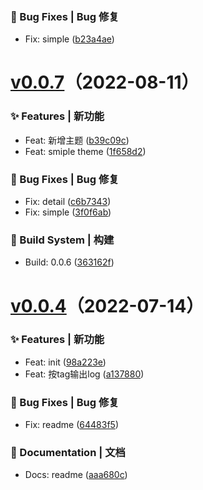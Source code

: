 ### 🐛 Bug Fixes | Bug 修复

  - Fix: simple ([b23a4ae](https://github.com/alqmc/changeloger/commit/b23a4ae))
# [v0.0.7](https://github.com/alqmc/changeloger/compare/v0.0.4...v0.0.7)（2022-08-11）


### ✨ Features | 新功能

  - Feat: 新增主题 ([b39c09c](https://github.com/alqmc/changeloger/commit/b39c09c))
  - Feat: smiple theme ([1f658d2](https://github.com/alqmc/changeloger/commit/1f658d2))

### 🐛 Bug Fixes | Bug 修复

  - Fix: detail ([c6b7343](https://github.com/alqmc/changeloger/commit/c6b7343))
  - Fix: simple ([3f0f6ab](https://github.com/alqmc/changeloger/commit/3f0f6ab))

### 👷‍ Build System | 构建

  - Build: 0.0.6 ([363162f](https://github.com/alqmc/changeloger/commit/363162f))
# [v0.0.4](https://github.com/alqmc/changeloger/compare/v0.0.4)（2022-07-14）


### ✨ Features | 新功能

  - Feat: init ([98a223e](https://github.com/alqmc/changeloger/commit/98a223e))
  - Feat: 按tag输出log ([a137880](https://github.com/alqmc/changeloger/commit/a137880))

### 🐛 Bug Fixes | Bug 修复

  - Fix: readme ([64483f5](https://github.com/alqmc/changeloger/commit/64483f5))

### 📝 Documentation | 文档

  - Docs: readme ([aaa680c](https://github.com/alqmc/changeloger/commit/aaa680c))